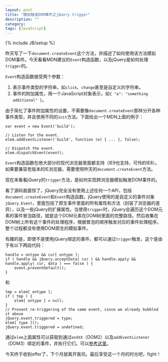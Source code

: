 ```yaml
---
layout: post
title: "模拟触发DOM事件之jQuery trigger"
description: ""
category: 
tags: [JavaScript]
---
```

{% include JB/setup %}

昨天写了一下`document.createEvent`这个方法，并描述了如何使用该方法模拟DOM事件。今天看看MDN建议的`Event`构造函数，以及jQuery是如何处理`trigger`的。

`Event`构造函数接受两个参数：

1. 表示事件类型的字符串，如`click`、`change`甚至是自定义的字符串。
2. 事件的附加属性，用一个JavaScript对象表示，如`{ "a": "something additional" }`。

由于简化了事件附加属性的设置，不需要像`document.createEvent`那样分开各种事件类型，并且使用不同的`init`方法。下面给出一个MDN上面的例子：

    var event = new Event('build');

    // Listen for the event.
    elem.addEventListener('build', function (e) { ... }, false);

    // Dispatch the event.
    elem.dispatchEvent(event);

`Event`构造函数在绝大部分的现代浏览器里面都支持（IE9也支持，可怜的IE8）。如果要兼容老版本的IE浏览器，需要使用昨天的`document.createEvent`方法。

现在来看看jQuery的`trigger`方法，是如何实现跨浏览器模拟触发DOM事件的。

看了源码我震惊了，jQuery完全没有使用上述任何一个API，包括`document.createEvent`和`Event`构造函数。jQuery使用的是自定义的事件对象`jQuery.Event`，里面包括了原生事件里面的所有属性和方法（封装了浏览器的差异），以及一些jQuery的扩展属性。当使用`trigger`时，jQuery会遍历这个DOM元素的事件冒泡路径，就是这个DOM元素在DOM树里面的完整路径。然后收集在DOM树上所有这个事件的处理程序，根据冒泡的顺序触发对应的事件处理程序。整个过程都没有使用DOM原生的模拟事件。

有趣的是，即使不是使用jQuery绑定的事件，都可以通过`trigger`触发，这个是由于有以下两段代码：

    handle = ontype && cur[ ontype ];
    if ( handle && jQuery.acceptData( cur ) && handle.apply && handle.apply( cur, data ) === false ) {
        event.preventDefault();
    }

和

    tmp = elem[ ontype ];
    if ( tmp ) {
        elem[ ontype ] = null;
    }
    // Prevent re-triggering of the same event, since we already bubbled it above
    jQuery.event.triggered = type;
    elem[ type ]();
    jQuery.event.triggered = undefined;

通过`elem`上面属性可以获取到通过`onXXX`（DOM2）以及`addEventListener`（DOM3）绑定的事件，并执行它们。可以[参考这里](http://jsfiddle.net/qxAz8/2/)。

今天终于收到offer了，下个月就离开我司。最后享受这一个月的时光吧，fight！
